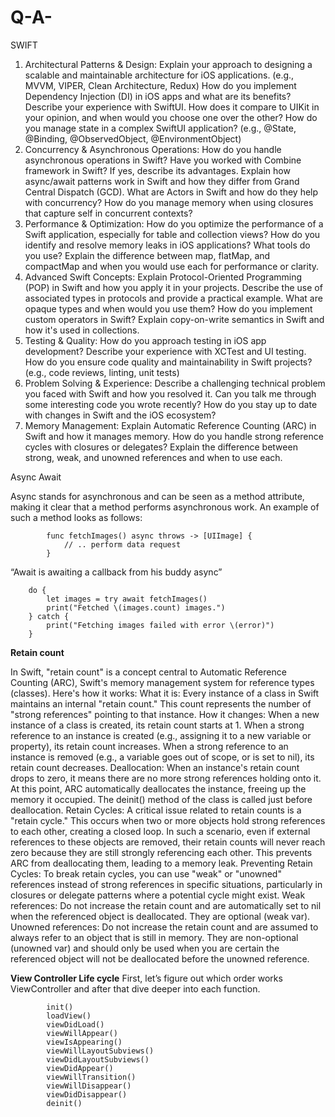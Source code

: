# Q-A-
SWIFT 
1. Architectural Patterns & Design:
Explain your approach to designing a scalable and maintainable architecture for iOS applications. (e.g., MVVM, VIPER, Clean Architecture, Redux)
How do you implement Dependency Injection (DI) in iOS apps and what are its benefits?
Describe your experience with SwiftUI. How does it compare to UIKit in your opinion, and when would you choose one over the other?
How do you manage state in a complex SwiftUI application? (e.g., @State, @Binding, @ObservedObject, @EnvironmentObject) 
2. Concurrency & Asynchronous Operations:
How do you handle asynchronous operations in Swift? Have you worked with Combine framework in Swift? If yes, describe its advantages.
Explain how async/await patterns work in Swift and how they differ from Grand Central Dispatch (GCD).
What are Actors in Swift and how do they help with concurrency? 
How do you manage memory when using closures that capture self in concurrent contexts? 
3. Performance & Optimization:
How do you optimize the performance of a Swift application, especially for table and collection views?
How do you identify and resolve memory leaks in iOS applications? What tools do you use?
Explain the difference between map, flatMap, and compactMap and when you would use each for performance or clarity.
4. Advanced Swift Concepts:
Explain Protocol-Oriented Programming (POP) in Swift and how you apply it in your projects.
Describe the use of associated types in protocols and provide a practical example.
What are opaque types and when would you use them? 
How do you implement custom operators in Swift?
Explain copy-on-write semantics in Swift and how it's used in collections.
5. Testing & Quality:
How do you approach testing in iOS app development? Describe your experience with XCTest and UI testing.
How do you ensure code quality and maintainability in Swift projects? (e.g., code reviews, linting, unit tests) 
6. Problem Solving & Experience:
Describe a challenging technical problem you faced with Swift and how you resolved it. 
Can you talk me through some interesting code you wrote recently? 
How do you stay up to date with changes in Swift and the iOS ecosystem? 
7. Memory Management:
Explain Automatic Reference Counting (ARC) in Swift and how it manages memory.
How do you handle strong reference cycles with closures or delegates?
Explain the difference between strong, weak, and unowned references and when to use each.

Async Await 

Async stands for asynchronous and can be seen as a method attribute, making it clear that a method performs asynchronous work. An example of such a method looks as follows:

            func fetchImages() async throws -> [UIImage] {
                // .. perform data request
            }



      
“Await is awaiting a callback from his buddy async”


        do {
            let images = try await fetchImages()
            print("Fetched \(images.count) images.")
        } catch {
            print("Fetching images failed with error \(error)")
        }

**Retain count**


In Swift, "retain count" is a concept central to Automatic Reference Counting (ARC), Swift's memory management system for reference types (classes).
Here's how it works:
What it is: Every instance of a class in Swift maintains an internal "retain count." This count represents the number of "strong references" pointing to that instance.
How it changes:
When a new instance of a class is created, its retain count starts at 1.
When a strong reference to an instance is created (e.g., assigning it to a new variable or property), its retain count increases.
When a strong reference to an instance is removed (e.g., a variable goes out of scope, or is set to nil), its retain count decreases.
Deallocation: When an instance's retain count drops to zero, it means there are no more strong references holding onto it. At this point, ARC automatically deallocates the instance, freeing up the memory it occupied. The deinit() method of the class is called just before deallocation.
Retain Cycles: A critical issue related to retain counts is a "retain cycle." This occurs when two or more objects hold strong references to each other, creating a closed loop. In such a scenario, even if external references to these objects are removed, their retain counts will never reach zero because they are still strongly referencing each other. This prevents ARC from deallocating them, leading to a memory leak. 
Preventing Retain Cycles: To break retain cycles, you can use "weak" or "unowned" references instead of strong references in specific situations, particularly in closures or delegate patterns where a potential cycle might exist.
Weak references: Do not increase the retain count and are automatically set to nil when the referenced object is deallocated. They are optional (weak var).
Unowned references: Do not increase the retain count and are assumed to always refer to an object that is still in memory. They are non-optional (unowned var) and should only be used when you are certain the referenced object will not be deallocated before the unowned reference.



**View Controller Life cycle**
            First, let’s figure out which order works ViewController and after that dive deeper into each function.

            init()
            loadView()
            viewDidLoad()
            viewWillAppear()
            viewIsAppearing()
            viewWillLayoutSubviews()
            viewDidLayoutSubviews()
            viewDidAppear()
            viewWillTransition()
            viewWillDisappear()
            viewDidDisappear()
            deinit()
